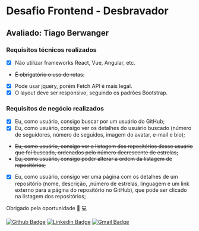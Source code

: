 # Desafio Frontend - Desbravador

## Avaliado: Tiago Berwanger

### Requisitos técnicos realizados
- [x] Não utilizar frameworks React, Vue, Angular, etc.
- <del> É obrigatório o uso de rotas. </del>
- [x] Pode usar jquery, porém Fetch API é mais legal.
- [x] O layout deve ser responsivo, seguindo os padrões Bootstrap.

### Requisitos de negócio realizados
- [x] Eu, como usuário, consigo buscar por um usuário do GitHub;
- [x] Eu, como usuário, consigo ver os detalhes do usuário buscado (número de seguidores, número de seguidos, imagem do avatar, e-mail e bio);
- <del> Eu, como usuário, consigo ver a listagem dos repositórios desse usuário que foi buscado, ordenados pelo número decrescente de estrelas; </del>
- <del> Eu, como usuário, consigo poder alterar a ordem da listagem de repositórios; </del>
- [x] Eu, como usuário, consigo ver uma página com os detalhes de um repositório (nome, descrição, ,número de estrelas, linguagem e um link externo para a página do repositório no GitHub), que pode ser clicado na listagem dos repositórios;

Obrigado pela oportunidade :rocket: :computer:

[![Github Badge](https://img.shields.io/badge/-Github-000?style=flat-square&logo=Github&logoColor=white&link=https://github.com/lucasgdb)](https://github.com/tiagoberwanger)
[![Linkedin Badge](https://img.shields.io/badge/-LinkedIn-blue?style=flat-square&logo=Linkedin&logoColor=white&link=https://www.linkedin.com/in/lucas-bittencourt/)](https://www.linkedin.com/in/tiago-berwanger/)
[![Gmail Badge](https://img.shields.io/badge/-Gmail-c14438?style=flat-square&logo=Gmail&logoColor=white&link=mailto:berwangertiago@gmail.com)](mailto:berwangertiago@gmail.com)